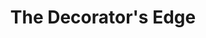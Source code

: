 ---
title: "The Decorator's Edge"
url: /thomasville/the-decorators-edge/
shop: interior decoration
---